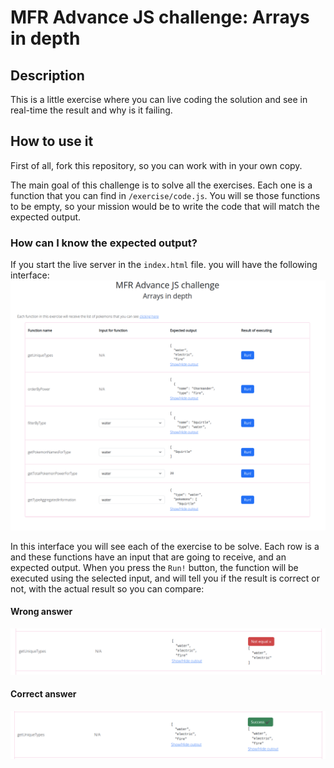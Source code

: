 # MFR Advance JS challenge: Arrays in depth

## Description
This is a little exercise where you can live coding the solution and see in real-time the result and why is it failing.

## How to use it

First of all, fork this repository, so you can work with in your own copy.

The main goal of this challenge is to solve all the exercises. Each one is a function that you can find in `/exercise/code.js`. You will se those functions to be empty, so your mission would be to write the code that will match the expected output.

### How can I know the expected output?

If you start the live server in the `index.html` file. you will have the following interface:
![](./docs/web.png)

In this interface you will see each of the exercise to be solve. Each row is a and these functions have an input that are going to receive, and an expected output. When you press the `Run!` button, the function will be executed using the selected input, and will tell you if the result is correct or not, with the actual result so you can compare:

#### Wrong answer
![](./docs/wrong.png)

#### Correct answer
![](./docs/success.png)
